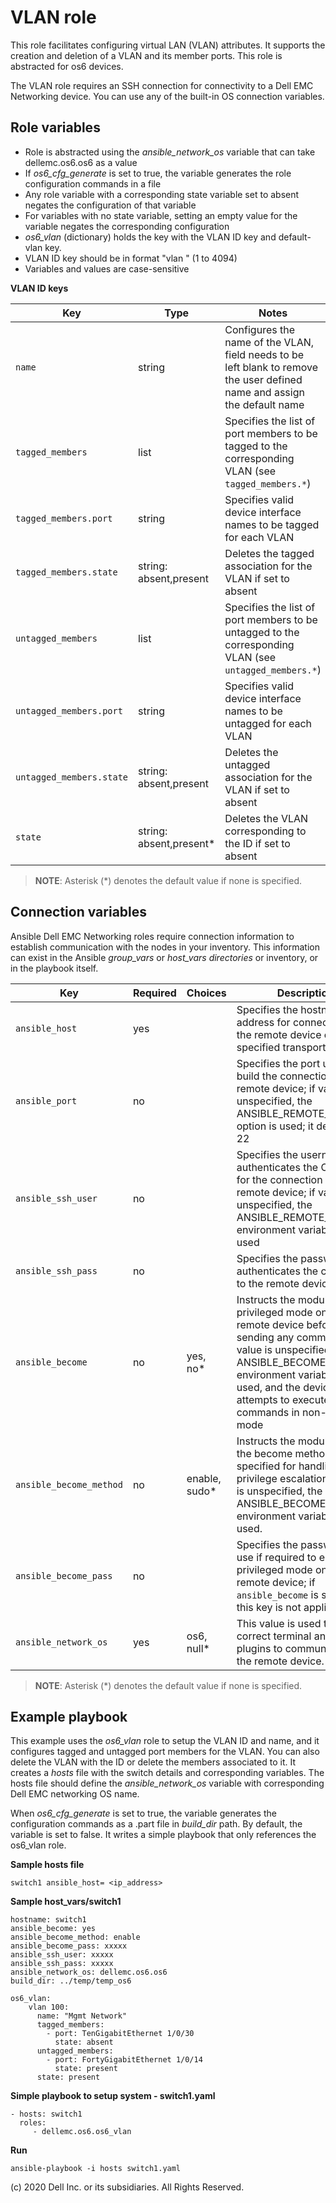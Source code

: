 VLAN role
=========

This role facilitates configuring virtual LAN (VLAN) attributes. It supports the creation and deletion of a VLAN and its member ports. This role is abstracted for os6 devices. 

The VLAN role requires an SSH connection for connectivity to a Dell EMC Networking device. You can use any of the built-in OS connection variables.


Role variables
--------------

- Role is abstracted using the *ansible_network_os* variable that can take dellemc.os6.os6 as a value 
- If *os6_cfg_generate* is set to true, the variable generates the role configuration commands in a file
- Any role variable with a corresponding state variable set to absent negates the configuration of that variable
- For variables with no state variable, setting an empty value for the variable negates the corresponding configuration
- *os6_vlan* (dictionary) holds the key with the VLAN ID key and default-vlan key.
- VLAN ID key should be in format "vlan <ID>" (1 to 4094)
- Variables and values are case-sensitive


**VLAN ID keys**

| Key        | Type                      | Notes                                                   | Support               |
|------------|---------------------------|---------------------------------------------------------|-----------------------|
| ``name``             | string                        | Configures the name of the VLAN, field needs to be left blank to remove the user defined name and assign the default name                    | os6 |
| ``tagged_members``   | list         | Specifies the list of port members to be tagged to the corresponding VLAN (see ``tagged_members.*``) | os6 |
| ``tagged_members.port`` | string | Specifies valid device interface names to be tagged for each VLAN | os6 |
| ``tagged_members.state`` | string: absent,present | Deletes the tagged association for the VLAN if set to absent | os6 |
| ``untagged_members`` | list         | Specifies the list of port members to be untagged to the corresponding VLAN (see ``untagged_members.*``) | os6 |
| ``untagged_members.port`` | string | Specifies valid device interface names to be untagged for each VLAN | os6 |
| ``untagged_members.state`` | string: absent,present | Deletes the untagged association for the VLAN if set to absent | os6 |
| ``state``           | string: absent,present\*          | Deletes the VLAN corresponding to the ID if set to absent | os6 |
                                                                                                      
> **NOTE**: Asterisk (\*) denotes the default value if none is specified.

Connection variables
--------------------

Ansible Dell EMC Networking roles require connection information to establish communication with the nodes in your inventory. This information can exist in the Ansible *group_vars* or *host_vars directories* or inventory, or in the playbook itself.

| Key         | Required | Choices    | Description                                         |
|-------------|----------|------------|-----------------------------------------------------|
| ``ansible_host`` | yes      |            | Specifies the hostname or address for connecting to the remote device over the specified transport |
| ``ansible_port`` | no       |            | Specifies the port used to build the connection to the remote device; if value is unspecified, the ANSIBLE_REMOTE_PORT option is used; it defaults to 22 |
| ``ansible_ssh_user`` | no       |            | Specifies the username that authenticates the CLI login for the connection to the remote device; if value is unspecified, the ANSIBLE_REMOTE_USER environment variable value is used  |
| ``ansible_ssh_pass`` | no       |            | Specifies the password that authenticates the connection to the remote device.  |
| ``ansible_become`` | no       | yes, no\*   | Instructs the module to enter privileged mode on the remote device before sending any commands; if value is unspecified, the ANSIBLE_BECOME environment variable value is used, and the device attempts to execute all commands in non-privileged mode |
| ``ansible_become_method`` | no       | enable, sudo\*   | Instructs the module to allow the become method to be specified for handling privilege escalation; if value is unspecified, the ANSIBLE_BECOME_METHOD environment variable value is used. |
| ``ansible_become_pass`` | no       |            | Specifies the password to use if required to enter privileged mode on the remote device; if ``ansible_become`` is set to no this key is not applicable. |
| ``ansible_network_os`` | yes      | os6, null\*  | This value is used to load the correct terminal and cliconf plugins to communicate with the remote device. |


> **NOTE**: Asterisk (\*) denotes the default value if none is specified.

## Example playbook

This example uses the *os6_vlan* role to setup the VLAN ID and name, and it configures tagged and untagged port members for the VLAN. You can also delete the VLAN with the ID or delete the members associated to it. It creates a *hosts* file with the switch details and corresponding variables. The hosts file should define the *ansible_network_os* variable with corresponding Dell EMC networking OS name. 

When *os6_cfg_generate* is set to true, the variable generates the configuration commands as a .part file in *build_dir* path. By default, the variable is set to false. It writes a simple playbook that only references the os6_vlan role.

**Sample hosts file**

    switch1 ansible_host= <ip_address>

**Sample host_vars/switch1**
     
    hostname: switch1
    ansible_become: yes
    ansible_become_method: enable
    ansible_become_pass: xxxxx
    ansible_ssh_user: xxxxx
    ansible_ssh_pass: xxxxx
    ansible_network_os: dellemc.os6.os6
    build_dir: ../temp/temp_os6

    os6_vlan:
        vlan 100:
          name: "Mgmt Network"
          tagged_members:
            - port: TenGigabitEthernet 1/0/30
              state: absent
          untagged_members:
            - port: FortyGigabitEthernet 1/0/14
              state: present
          state: present


**Simple playbook to setup system - switch1.yaml**

    - hosts: switch1
      roles:
         - dellemc.os6.os6_vlan
                
**Run**

    ansible-playbook -i hosts switch1.yaml

(c) 2020 Dell Inc. or its subsidiaries.  All Rights Reserved.
